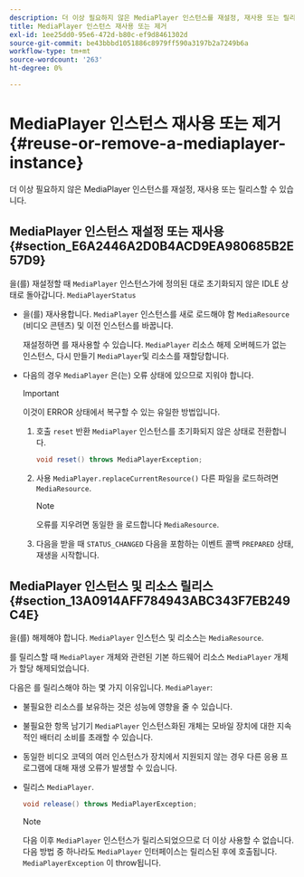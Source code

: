 ```yaml
---
description: 더 이상 필요하지 않은 MediaPlayer 인스턴스를 재설정, 재사용 또는 릴리스할 수 있습니다.
title: MediaPlayer 인스턴스 재사용 또는 제거
exl-id: 1ee25dd0-95e6-472d-b80c-ef9d8461302d
source-git-commit: be43bbbd1051886c8979ff590a3197b2a7249b6a
workflow-type: tm+mt
source-wordcount: '263'
ht-degree: 0%

---
```


# MediaPlayer 인스턴스 재사용 또는 제거 {#reuse-or-remove-a-mediaplayer-instance}

더 이상 필요하지 않은 MediaPlayer 인스턴스를 재설정, 재사용 또는 릴리스할 수 있습니다.

## MediaPlayer 인스턴스 재설정 또는 재사용 {#section_E6A2446A2D0B4ACD9EA980685B2E57D9}

을(를) 재설정할 때 `MediaPlayer` 인스턴스가에 정의된 대로 초기화되지 않은 IDLE 상태로 돌아갑니다. `MediaPlayerStatus`

* 을(를) 재사용합니다. `MediaPlayer` 인스턴스를 새로 로드해야 함 `MediaResource` (비디오 콘텐츠) 및 이전 인스턴스를 바꿉니다.

   재설정하면 를 재사용할 수 있습니다. `MediaPlayer` 리소스 해제 오버헤드가 없는 인스턴스, 다시 만들기 `MediaPlayer`및 리소스를 재할당합니다.

* 다음의 경우 `MediaPlayer` 은(는) 오류 상태에 있으므로 지워야 합니다.

   >[!IMPORTANT]
   >
   >이것이 ERROR 상태에서 복구할 수 있는 유일한 방법입니다.

   1. 호출 `reset` 반환 `MediaPlayer` 인스턴스를 초기화되지 않은 상태로 전환합니다.

      ```java
      void reset() throws MediaPlayerException; 
      ```

   1. 사용 `MediaPlayer.replaceCurrentResource()` 다른 파일을 로드하려면 `MediaResource`.

      >[!NOTE]
      >
      >오류를 지우려면 동일한 을 로드합니다 `MediaResource`.

   1. 다음을 받을 때 `STATUS_CHANGED` 다음을 포함하는 이벤트 콜백 `PREPARED` 상태, 재생을 시작합니다.

## MediaPlayer 인스턴스 및 리소스 릴리스 {#section_13A0914AFF784943ABC343F7EB249C4E}

을(를) 해제해야 합니다. `MediaPlayer` 인스턴스 및 리소스는 `MediaResource`.

를 릴리스할 때 `MediaPlayer` 개체와 관련된 기본 하드웨어 리소스 `MediaPlayer` 개체가 할당 해제되었습니다.

다음은 를 릴리스해야 하는 몇 가지 이유입니다. `MediaPlayer`:

* 불필요한 리소스를 보유하는 것은 성능에 영향을 줄 수 있습니다.
* 불필요한 항목 남기기 `MediaPlayer` 인스턴스화된 개체는 모바일 장치에 대한 지속적인 배터리 소비를 초래할 수 있습니다.
* 동일한 비디오 코덱의 여러 인스턴스가 장치에서 지원되지 않는 경우 다른 응용 프로그램에 대해 재생 오류가 발생할 수 있습니다.

* 릴리스 `MediaPlayer`.

   ```java
   void release() throws MediaPlayerException;
   ```

   >[!NOTE]
   >
   >다음 이후 `MediaPlayer` 인스턴스가 릴리스되었으므로 더 이상 사용할 수 없습니다. 다음 방법 중 하나라도 `MediaPlayer` 인터페이스는 릴리스된 후에 호출됩니다. `MediaPlayerException` 이 throw됩니다.
